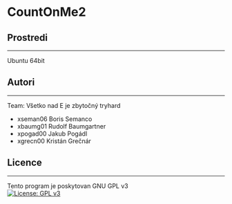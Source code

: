# CountOnMe2

## Prostredi
---------

Ubuntu 64bit

## Autori
------

Team: Všetko nad E je zbytočný tryhard
- xseman06 Boris Semanco
- xbaumg01 Rudolf Baumgartner
- xpogad00 Jakub Pogádl 
- xgrecn00 Kristán Grečnár 

## Licence
-------

Tento program je poskytovan GNU GPL v3  
[![License: GPL v3](https://img.shields.io/badge/License-GPLv3-blue.svg)](https://www.gnu.org/licenses/gpl-3.0)

